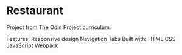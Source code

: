 # Restaurant
Project from The Odin Project curriculum.

Features:
Responsive design
Navigation Tabs
Built with:
HTML
CSS
JavaScript
Webpack

